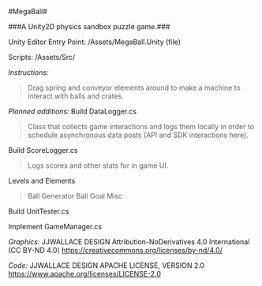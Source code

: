 #MegaBall#

###A Unity2D physics sandbox puzzle game.###

Unity Editor Entry Point:
/Assets/MegaBall.Unity (file)

Scripts:
/Assets/Src/

*Instructions:*
>Drag spring and conveyor elements around to make a machine to interact with balls and crates.

*Planned additions:*
Build DataLogger.cs
>Class that collects game interactions and logs them locally in order to schedule asynchronous data posts (API and SDK interactions here).

Build ScoreLogger.cs
>Logs scores and other stats for in game UI.

Levels and Elements
>Ball Generator
>Ball Goal
>Misc

Build UnitTester.cs

Implement GameManager.cs

*Graphics:*
JJWALLACE DESIGN
Attribution-NoDerivatives 4.0 International (CC BY-ND 4.0)
https://creativecommons.org/licenses/by-nd/4.0/

*Code:*
JJWALLACE DESIGN
APACHE LICENSE, VERSION 2.0
https://www.apache.org/licenses/LICENSE-2.0